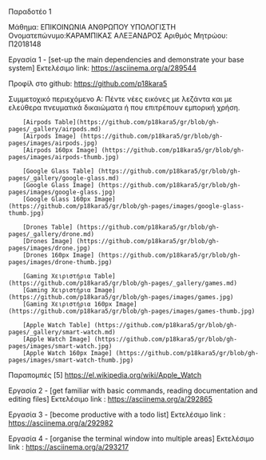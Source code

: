 
Παραδοτέο 1

Μάθημα: ΕΠΙΚΟΙΝΩΝΙΑ ΑΝΘΡΩΠΟΥ ΥΠΟΛΟΓΙΣΤΗ
Ονοματεπώνυμο:ΚΑΡΑΜΠΙΚΑΣ ΑΛΕΞΑΝΔΡΟΣ
Αριθμός Μητρώου: Π2018148

Εργασία 1 - [set-up the main dependencies and demonstrate your base system]
Εκτελέσιμο link: https://asciinema.org/a/289544

Προφίλ στο github: https://github.com/p18kara5


Συμμετοχικό περιεχόμενο
Α: Πέντε νέες εικόνες με λεζάντα και με ελεύθερα πνευματικά δικαιώματα ή που επιτρέπουν εμπορική χρήση.

        [Airpods Table](https://github.com/p18kara5/gr/blob/gh-pages/_gallery/airpods.md)
        [Airpods Image] (https://github.com/p18kara5/gr/blob/gh-pages/images/airpods.jpg)
        [Airpods 160px Image] (https://github.com/p18kara5/gr/blob/gh-pages/images/airpods-thumb.jpg)

        [Google Glass Table] (https://github.com/p18kara5/gr/blob/gh-pages/_gallery/google-glass.md)
        [Google Glass Image] (https://github.com/p18kara5/gr/blob/gh-pages/images/google-glass.jpg)
        [Google Glass 160px Image] (https://github.com/p18kara5/gr/blob/gh-pages/images/google-glass-thumb.jpg)
        
        [Drones Table] (https://github.com/p18kara5/gr/blob/gh-pages/_gallery/drone.md)
        [Drones Image] (https://github.com/p18kara5/gr/blob/gh-pages/images/drone.jpg)
        [Drones 160px Image] (https://github.com/p18kara5/gr/blob/gh-pages/images/drone-thumb.jpg)
        
        [Gaming Χειριστήρια Table] (https://github.com/p18kara5/gr/blob/gh-pages/_gallery/games.md)
        [Gaming Χειριστήρια Image] (https://github.com/p18kara5/gr/blob/gh-pages/images/games.jpg)
        [Gaming Χειριστήρια 160px Image] (https://github.com/p18kara5/gr/blob/gh-pages/images/games-thumb.jpg)
        
        [Apple Watch Table] (https://github.com/p18kara5/gr/blob/gh-pages/_gallery/smart-watch.md)
        [Apple Watch Image] (https://github.com/p18kara5/gr/blob/gh-pages/images/smart-watch.jpg)
        [Apple Watch 160px Image] (https://github.com/p18kara5/gr/blob/gh-pages/images/smart-watch-thumb.jpg)

Παραπομπές
    [5] https://el.wikipedia.org/wiki/Apple_Watch

Εργασία 2 - [get familiar with basic commands, reading documentation and editing files]
Εκτελέσιμο link : https://asciinema.org/a/292865

Εργασία 3 - [become productive with a todo list]
Εκτελέσιμο link : https://asciinema.org/a/292982

Εργασία 4 - [organise the terminal window into multiple areas]
Εκτελέσιμο link  : https://asciinema.org/a/293217
